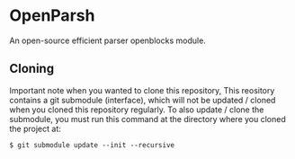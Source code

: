 # OpenParsh
An open-source efficient parser openblocks module.

## Cloning
Important note when you wanted to clone this repository, This reository contains a git submodule (interface), which will not be updated / cloned when you cloned this repository regularly. To also update / clone the submodule, you must run this command at the directory where you cloned the project at:
```
$ git submodule update --init --recursive
```
